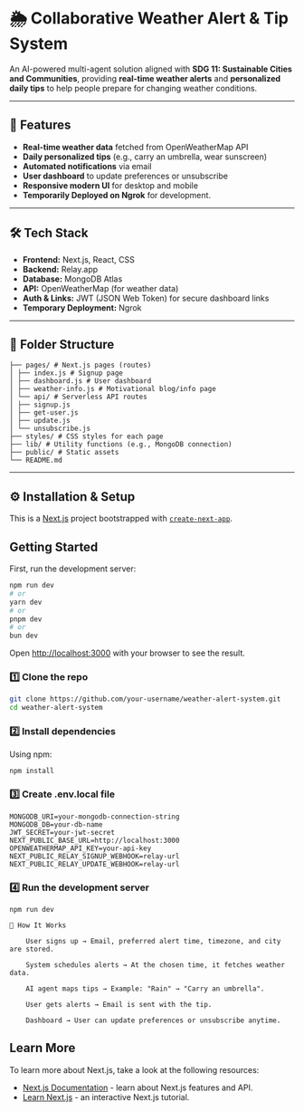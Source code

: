 

# 🌦 Collaborative Weather Alert & Tip System

An AI-powered multi-agent solution aligned with **SDG 11: Sustainable Cities and Communities**, providing **real-time weather alerts** and **personalized daily tips** to help people prepare for changing weather conditions.

---

## 🚀 Features
- **Real-time weather data** fetched from OpenWeatherMap API
- **Daily personalized tips** (e.g., carry an umbrella, wear sunscreen)
- **Automated notifications** via email 
- **User dashboard** to update preferences or unsubscribe
- **Responsive modern UI** for desktop and mobile
- **Temporarily Deployed on Ngrok** for development.

---

## 🛠 Tech Stack
- **Frontend:** Next.js, React, CSS
- **Backend:** Relay.app
- **Database:** MongoDB Atlas
- **API:** OpenWeatherMap (for weather data)
- **Auth & Links:** JWT (JSON Web Token) for secure dashboard links
- **Temporary Deployment:** Ngrok

---

## 📂 Folder Structure
```.
├── pages/ # Next.js pages (routes)
│ ├── index.js # Signup page
│ ├── dashboard.js # User dashboard
│ ├── weather-info.js # Motivational blog/info page
│ └── api/ # Serverless API routes
│ ├── signup.js
│ ├── get-user.js
│ ├── update.js
│ └── unsubscribe.js
├── styles/ # CSS styles for each page
├── lib/ # Utility functions (e.g., MongoDB connection)
├── public/ # Static assets
└── README.md
```
---


## ⚙️ Installation & Setup
This is a [Next.js](https://nextjs.org) project bootstrapped with [`create-next-app`](https://github.com/vercel/next.js/tree/canary/packages/create-next-app).

## Getting Started

First, run the development server:

```bash
npm run dev
# or
yarn dev
# or
pnpm dev
# or
bun dev
```

Open [http://localhost:3000](http://localhost:3000) with your browser to see the result.

### 1️⃣ Clone the repo
```bash
git clone https://github.com/your-username/weather-alert-system.git
cd weather-alert-system
```

### 2️⃣ Install dependencies

Using npm:
```
npm install
```


### 3️⃣ Create .env.local file
```
MONGODB_URI=your-mongodb-connection-string
MONGODB_DB=your-db-name
JWT_SECRET=your-jwt-secret
NEXT_PUBLIC_BASE_URL=http://localhost:3000
OPENWEATHERMAP_API_KEY=your-api-key
NEXT_PUBLIC_RELAY_SIGNUP_WEBHOOK=relay-url
NEXT_PUBLIC_RELAY_UPDATE_WEBHOOK=relay-url
```
### 4️⃣ Run the development server
```
npm run dev
```
```
📜 How It Works

    User signs up → Email, preferred alert time, timezone, and city are stored.

    System schedules alerts → At the chosen time, it fetches weather data.

    AI agent maps tips → Example: "Rain" → "Carry an umbrella".

    User gets alerts → Email is sent with the tip.

    Dashboard → User can update preferences or unsubscribe anytime.
```


## Learn More

To learn more about Next.js, take a look at the following resources:

- [Next.js Documentation](https://nextjs.org/docs) - learn about Next.js features and API.
- [Learn Next.js](https://nextjs.org/learn) - an interactive Next.js tutorial.
